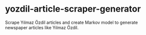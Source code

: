 # yozdil-article-scraper-generator
Scrape Yılmaz Özdil articles and create Markov model to generate newspaper articles like Yılmaz Özdil.
